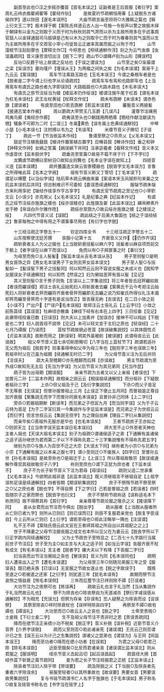 <!-- { "loadSidebar": true } -->
　　副首至此也○汉之歩摇亦覆首【首毛本误之】证副者是王后首服【者衍字】案周礼云袆衣揄翟阙翟等【翟经作狄】
　　是故夏礿节疏朝恒用春【上疑脱东方诸侯四字】遂以狝田【遂毛本误所】
　　大庙节疏言庙至将将○大雅緜之篇也【緜上衍文王二字】振木铎于朝【案陈氏祥道云古人出一号施一令皆声以警之故振木铎于朝铎有以金为之则取于义而于时为秋秋则其气肃而以杀为主故所用多在乎武事周官鼓人以金铎通鼓司马振铎是己有以木为之则取乎仁而于时为眷春则其气温而以生为主故所用多在乎文周官小宰小司徒皆云正嵗率其属而振之以徇于市】
　　山节藻棁节注刮刮摩也【摩释文作□】今桴思也【桴续通觧作浮】刻之为云气虫兽【虫误蛊疏同】音义康苦浪切出注【脱下二字】疏山节○谓欂卢刻为山形【欂误栉】
　　反坫○反爵于坫上故谓之反坫也【于误之谓误为】
　　山节至之矣○杗廇谓之梁【杗误宗】塞向墐户【墐误从王】为两楹之间失之矣【为毛本误谓】案易干上九云云【案误接】
　　鸾车节注乘路玉路也【玉毛本误王】今谓之桑根车者是也【脱者是二字今谓上衍也字从论语疏挍】
　　疏鸾车车有鸾和也路即车也【上当用鸾车有虞氏之路也者九字即误则】大路殷路也○大路木路也【木毛本误大】
　　有虞氏之旂节注绥当为緌【緌监本仍作绥误】緌谓注旄牛尾于杠首【谓毛本误为杠毛本误杜】武王左杖黄钺【杖释文作仗】
　　疏未有旒縿【未误末】谓赤色旗【谓误者】
　　有虞至田也○若去旒縿【若监本误君】
　　蕃鬛音义两披髪【披通志堂本作被】
　　周以爵疏大宰赞玉几玉爵【几误凡】
　　灌尊节注祼用鸡夷鸟彛【夷经亦作彛】
　　疏夷读至头也○朝践用两牺尊【牺经作献注献读为牺】犠象不可即为二时【二误三】冬属黄色【误冬属土色黄续通觧挍】
　　中琴小瑟【小毛本误七】注拊搏以韦为之【韦误苇】
　　米廪节音义子赐切【子误丁】
　　疏此一节【节当依监本作经】
　　鲁谓至祭之○烝烝乂【乂毛本误又】
　　鼓足节注植我鼗鼓【植诗作置案植古置字】应朄县鼓【朄诗作田】垂之和钟【钟释文作钟】女娲之笙簧【娲误蜗下并同】注承宓羲者【羲释文作戏】音义本又作虙音伏【监本脱伏字】
　　疏垂尧至笙簧○故易不载不序于行【下不字衍】
　　龙簨虡节疏横曰至树羽○故知业则簨也【毛本业字误在故知上】
　　四琏音义连【监本误建】
　　疏共簠簋连文故云皆黍稷器也【脱皆字文毛本误方】言鲁之所得唯此耳【毛本之字阙】
　　爼有节音义断又丁管切【丁毛本误下】
　　疏谓足以横蹷【以当似字误】陆玑草木疏云椇曲来巢【案语本宋玉风赋枳句来巢之文玑监本误机后并同】但古制难识不可委知【委误悉续通觧挍】
　　服韨节疏朱韨方来利用享祀【韨经作绂享作亨古享字】
　　有虞氏官节疏周之至记也○小宰职文云【小误少】亦克用乂【乂毛本误又】礼是纪事之典【纪监本作记】
　　有虞氏之绥节注绥亦旌旗之緌也【绥亦误緌亦】此旌旗及翣【此监本误比】纁帛縿素升龙于縿【帛误白升尔雅作陞】
　　疏绥亦至旒九○故云绥亦旌旗之緌【之緌误之绥】
　　凡四代节音义试【误弑】
　　疏此结之于后美大鲁国也【结之于误经结之】鲁家每物之中得有用之不谓事事尽用也【有衍字也字脱】













　　十三经注疏正字卷五十一
　　钦定四库全书
　　十三经注疏正字卷五十二
　　山东按察使沈廷芳撰
　　丧服小记第十五
　　齐衰音义又作【仍作齐误】
　　疏斩衰者主人为父之服也【上当脱斩衰括髪以麻六字】括髪者以麻自项而前交于额上【者字误在以麻下而误以】
　　免而以布○子拜賔事之时【事衍文】
　　为母至而免○主人髻髪【髻监本误从吉毛本误从告】
　　男子至则髽○是明男女首饰之异【男女毛本误男子下女则去笄女监本误文】
　　男子至人髽○与括髪如一【髪误髽下男子之括髪同】何以知然云云则不容说女服之未成义也【脱知字女服误女子续通解挍】何以知然【然误之】妇为舅姑恶笄有首以髽【见记】
　　其义至则髽○言于男子则免【言误以上二字集说挍】将三年者皆去冠笄纚如故【者误而纚误缨】郑注士丧礼云始死妇人将斩衰者去纚【案黄氏干云今考郑注云始死妇人将斩衰者去笄而纚将齐衰者骨笄而纚即无去纚之说乃知崔氏所得仪礼注本漏却笄而纚至骨笄而十字遂有是说当改正】皆吉屦无絇【吉误去】在二日小敛之前【小误不】尸出户【尸误户毛本误祖】故郑注云士丧礼云【上云字衍】小敛之前陈苴绖【苴误首】牡麻绖亦散垂【麻绖下经有右本在上四字】三日绞垂【见记】此袭带绖绞垂日数【日误目】则大夫以上加素弁【加误亦】接神不可以纯凶【下脱是也二字】妇人説首绖不説带【见记】未可以轻文变于主妇之质也【轻误经】二十七月乃禫服【乃误而】
　　苴杖节疏故貌必苍苴【故误破集説挍】以其体圆性贞【贞监本误真】故断而用之【断误斩】明其外虽被削【被误披】此谓母丧云云【此误故】
　　祖父卒节音义苴七余切削思略切【八字当在上苴杖节下】疏谓若适孙无父而为祖后【脱若字】则事事得申如父卒为母三年也【脱则字三年也误故三年】若祖卒时父在己虽为祖期【续通解无时已二字】
　　为父母节音义注为无后并同【注误夫】
　　疏大夫至稽颡○亦先稽颡而后拜【亦误故】
　　男主节疏谓为至外成○故知先无主后【先当为字误】为父后节音义为其兄弟同【兄当作昆】
　　疏子皆为出母期【期误服】
　　亲亲节疏为五者又以父上亲祖【者误也】下加曽元二孙【二监本作两】故相亲之説云云【相误祖续通解挍】而分祖孙【下疑脱者祖孙三字】
　　上杀○但父祖及于己【及衍字集説挍】
　　下杀○而父子首足不无等衰【无误冝】但曽孙服曽祖止三月【止误正下便止五月同】而曽祖是正尊自加齐衰服【案集説无而字下而曽孙同衰毛本误哀】且曽孙非己同体【上二字衍】
　　旁杀○若据祖期断【断误年】而兄弟之子但冝九月【而当则字误】父为于子云云特为首足【为于二字冝衍其一今集説作与字足监本误是】而兄弟之子为世叔云云【而衍字】但言世叔云云【集説无但字】为之理自丝麻【理自二字衍从集説挍】
　　而亲毕矣○髙祖外无服亦是毕也【也毛本误矣】
　　王者节疏庶子王亦如之○则郊天立【立当帝字误天监本误日毛本误曰】
　　禘大至不止○外至者天神也主者人祖也【天误大祖毛本误主】别子为祖疏○谓诸侯适子之弟【下通解有盖诸侯之适子适孙继世为君而第二子以下不得祢先君二十三字集説惟有不得祢先君五字】
　　继别为宗○与族人为百世不迁之大宗【大误太下同】继祢者为小宗○与兄弟为小宗【下通解有服之以本亲之服七字】谓小至则迁○不废族人【四字衍】至曽孙五世【孙毛本误祖】是故至祢也○是祖迁于上【上误三】所以尊祖故敬宗【故误或通解作尊崇其祖故敬宗子八字】
　　祢则至庶也○谓下正犹为庶也者【下监本误不】
　　庶子不为长子斩节音义下注为君母【母误曰】
　　疏则父适二世承重【父毛本误乆】今欲明此祖非逺【此监本误比】既义须继祖言不继祖自足【上祖字误祢足误是续通解挍】四者皆期【期误斩集説挍】
　　庶子不祭殇节疏不祭至祭之○父之庶也者【脱也字】不得自祭【下之字衍】己若是曽祖之庶【若误者】四时皆随宗子之家而祭也【脱皆字也衍文】
　　庶子不祭祢节疏祢适【误称适毛本下祢庶同】故不得祭其祢【其衍字】
　　亲亲尊尊节疏论服之隆杀之义【隆误降下同】
　　妾从女君而出节注而今俱出【脱出字】
　　疏从服者【上当脱从服者所从亡则已者九字】则所从已则已【则已误而已】则臣不复服君亲党也【脱复字臣误自】今上云所从亡则已【上衍字】谓若至母也○郑此注略举一隅也【注误谓】
　　礼不王不禘【案陆氏佃云此文冝在王者禘其祖之所自出以其祖配之之上】
　　世子不降妻之父母节注据丧服之成文也本所以见父在为妻云云【脱丧字所以下衍正字疏内同续通解挍】
　　父为士节疏世子至特显之【二百七十九字跳行当属前世子节注后】世子至为主○如主言与大夫之适子同【如当云字误】丧服齐衰不杖有成文【有毛本误以】言主者【脱者字】嫌大夫以下有降【下丧服二字衍】
　　妇当丧而出节注当舅姑之丧也【舅误丧】音义为同【毛本误同也】
　　疏明妇人遭丧出入之节【遭毛本误遣】
　　为父母至三年○则随兄弟服三年之受【服误丧】既已絶夫族【已误以】无变服之节故女遂止也【脱之字故误于】
　　既练至遂之○若被遣之还家【之衍字】则犹遂三年【犹毛本误有】
　　故期而祭节注哀恻之情益衰【恻毛本误侧】
　　三年而后塟节注已祥则除不禫【已误者】
　　大功节注为之练祭可也【练误再】
　　疏故云礼也言于礼当然【当从集説作于礼当然故云礼也】
　　祭不为除丧也○除丧祭自为天道减杀【祭衍字减误感从通解挍】不为相充【充误允】但祭为存亲【存误有】恐人疑祭之为除丧而设【设误祭】
　　其祭至除丧○祥时除衰杖也【误祥特除丧四字】
　　再祭至不禫○故有禫也【禫误礼】
　　大功至而已○故云主人之丧也【脱之字】
　　士卑至贵贱○士妾贱【下衍士妾二字】
　　生不及祖父母节注不责非时之恩【责误贵疏同】
　　降而在缌节注正亲缌小功不税矣【脱正字】音义补脱【误补税】近臣节音义介音界【介界字误倒】
　　疏而父至则否○若此诸亲死【诸误谓】王氏云己则否谓计已之生【误王云以为计己之生集説挍】谓诸父之昆弟也【谓误为】与王同【同监本误王】
　　降而至功者○降而在缌小功者【在误若】
　　为君之父母○若君己除【除毛本误臣】
　　近臣至服矣○比反而君诸亲丧【诸误谓比监本误北】则从君服之【服误明】
　　绖杀节音义去起吕切【起吕误昌起】
　　疏首绖大搹【首经作苴下斩衰之菖节疏同】
　　妾为君之长子节注轻服君之正统【正监本误止】
　　除丧者节注妇人除乎带【带误要】
　　疏及除脱之义【下当脱○及除丧者先重者六字除误余】
　　易服至轻者○以其所重故也【故误要】男要女首【男要误故男集説挍】
　　复与书铭节疏谓书亡人名字于旌旗也【于毛本误如】男子称名○故复及铭皆书称名也【书字当在铭字上】

